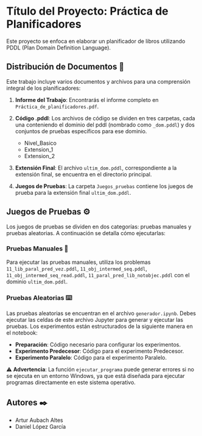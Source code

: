 # Título del Proyecto: Práctica de Planificadores

Este proyecto se enfoca en elaborar un planificador de libros utilizando PDDL (Plan Domain Definition Language). 

## Distribución de Documentos 🚀

Este trabajo incluye varios documentos y archivos para una comprensión integral de los planificadores:

1. **Informe del Trabajo**: Encontrarás el informe completo en `Práctica_de_planificadores.pdf`.

2. **Código .pddl**: Los archivos de código se dividen en tres carpetas, cada una conteniendo el dominio del pddl (nombrado como `_dom.pddl`) y dos conjuntos de pruebas específicos para ese dominio.
   - Nivel_Basico
   - Extension_1
   - Extension_2

3. **Extensión Final**: El archivo `ultim_dom.pddl`, correspondiente a la extensión final, se encuentra en el directorio principal. 

4. **Juegos de Pruebas**: La carpeta `Juegos_pruebas` contiene los juegos de prueba para la extensión final `ultim_dom.pddl`.

## Juegos de Pruebas ⚙️

Los juegos de pruebas se dividen en dos categorías: pruebas manuales y pruebas aleatorias. A continuación se detalla cómo ejecutarlas:

### Pruebas Manuales 🔩

Para ejecutar las pruebas manuales, utiliza los problemas `11_lib_paral_pred_vez.pddl`, `11_obj_intermed_seq.pddl`, `11_obj_intermed_seq_read.pddl`, `11_paral_pred_lib_notobjec.pddl` con el dominio `ultim_dom.pddl`.

### Pruebas Aleatorias ⌨️

Las pruebas aleatorias se encuentran en el archivo `generador.ipynb`. Debes ejecutar las celdas de este archivo Jupyter para generar y ejecutar las pruebas. Los experimentos están estructurados de la siguiente manera en el notebook:
- **Preparación**: Código necesario para configurar los experimentos.
- **Experimento Predecesor**: Código para el experimento Predecesor.
- **Experimento Paralelo**: Código para el experimento Paralelo.

⚠️ **Advertencia**: La función `ejecutar_programa` puede generar errores si no se ejecuta en un entorno Windows, ya que está diseñada para ejecutar programas directamente en este sistema operativo.

## Autores ✒️

- Artur Aubach Altes
- Daniel López García
